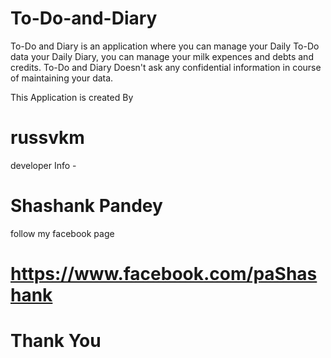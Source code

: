 # To-Do-and-Diary

To-Do and Diary is an application where you can manage your Daily To-Do data your Daily Diary, you can manage your milk expences
and debts and credits.
To-Do and Diary Doesn't ask any confidential information in course of maintaining your data.  

This Application is created By 

# russvkm

developer Info - 

# Shashank Pandey

follow my facebook page 

# https://www.facebook.com/paShashank

# Thank You
